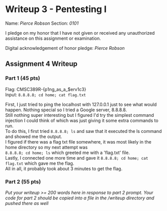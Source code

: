 Writeup 3 - Pentesting I
======

Name: *Pierce Robson*
Section: *0101*

I pledge on my honor that I have not given or received any unauthorized assistance on this assignment or examination.

Digital acknowledgement of honor pledge: *Pierce Robson*

## Assignment 4 Writeup

### Part 1 (45 pts)  
Flag: CMSC389R-{p1ng_as_a_$erv1c3}  
Input: `8.8.8.8; cd home; cat flag.txt`   
  
First, I just tried to ping the localhost with 127.0.0.1 just to see what would happen.  Nothing special so I tried a Google server, 8.8.8.8.  
Still nothing super interesting but I figured I'd try the simplest command injection I could think of which was just giving it some extra commands to run.  
To do this, I first tried `8.8.8.8; ls` and saw that it executed the ls command and showed me the output.  
I figured if there was a flag txt file somewhere, it was most likely in the home directory so my next attempt was  
`8.8.8.8; cd home; ls` which greeted me with a 'flag.txt' file.  
Lastly, I connected one more time and gave it `8.8.8.8; cd home; cat flag.txt` which gave me the flag.  
All in all, it probably took about 3 minutes to get the flag.  
  


### Part 2 (55 pts)
*Put your writeup >= 200 words here in response to part 2 prompt. Your code for part 2 should be copied into a file in the /writeup directory and pushed there as well*
